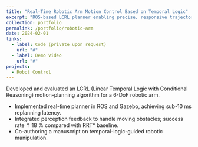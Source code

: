 ```yaml
---
title: "Real-Time Robotic Arm Motion Control Based on Temporal Logic"
excerpt: "ROS-based LCRL planner enabling precise, responsive trajectories in dynamic environments."
collection: portfolio
permalink: /portfolio/robotic-arm
date: 2024-02-01
links:
  - label: Code (private upon request)
    url: "#"
  - label: Demo Video
    url: "#"
projects:
  - Robot Control
---
```


Developed and evaluated an LCRL (Linear Temporal Logic with Conditional Reasoning) motion-planning algorithm for a 6-DoF robotic arm.

* Implemented real-time planner in ROS and Gazebo, achieving sub-10 ms replanning latency.
* Integrated perception feedback to handle moving obstacles; success rate ↑ 18 % compared with RRT* baseline.
* Co-authoring a manuscript on temporal-logic-guided robotic manipulation. 